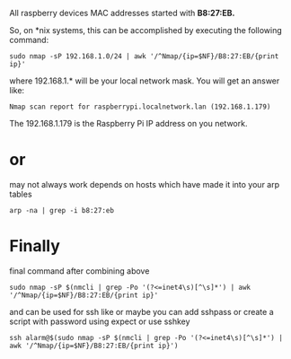 All raspberry devices MAC addresses started with <b>B8:27:EB.</b>

So, on *nix systems, this can be accomplished by executing the following command:

```sudo nmap -sP 192.168.1.0/24 | awk '/^Nmap/{ip=$NF}/B8:27:EB/{print ip}'```

where 192.168.1.* will be your local network mask. You will get an answer like:

```Nmap scan report for raspberrypi.localnetwork.lan (192.168.1.179)```

The 192.168.1.179 is the Raspberry Pi IP address on you network.

# or
may not always work depends on hosts which have made it into your arp tables

```arp -na | grep -i b8:27:eb ```

# Finally
final command after combining above

```sudo nmap -sP $(nmcli | grep -Po '(?<=inet4\s)[^\s]*') | awk '/^Nmap/{ip=$NF}/B8:27:EB/{print ip}'```

and can be used for ssh like or maybe you can add sshpass or create a script with password using expect or use sshkey 
 
```ssh alarm@$(sudo nmap -sP $(nmcli | grep -Po '(?<=inet4\s)[^\s]*') | awk '/^Nmap/{ip=$NF}/B8:27:EB/{print ip}')```
